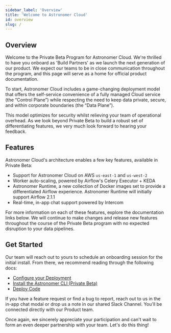```yaml
---
sidebar_label: 'Overview'
title: 'Welcome to Astronomer Cloud'
id: overview
slug: /
---
```


## Overview

Welcome to the Private Beta Program for Astronomer Cloud. We're thrilled to have you onboard as 'Build Partners' as we launch the next generation of our product. We expect our teams to be in close communication throughout the program, and this page will serve as a home for official product documentation.

To start, Astronomer Cloud includes a game-changing deployment model that offers the self-service convenience of a fully managed Cloud service (the “Control Plane”) while respecting the need to keep data private, secure, and within corporate boundaries (the “Data Plane”).

This model optimizes for security whilst relieving your team of operational overhead. As we look beyond Private Beta to build a robust set of differentiating features, we very much look forward to hearing your feedback.

## Features

Astronomer Cloud's architecture enables a few key features, available in Private Beta:

- Support for Astronomer Cloud on AWS `us-east-1` and `us-west-2`
- Worker auto-scaling, powered by Airflow's Celery Executor + KEDA
- Astronomer Runtime, a new collection of Docker images set to provide a differentiated Airflow experience. Astronomer Runtime will initially support Airflow 2.1.1
- Real-time, in-app chat support powered by Intercom

For more information on each of these features, explore the documentation links below. We will continue to make changes and release new features throughout the course of the Private Beta program with no expected disruption to your data pipelines.

## Get Started

Our team will reach out to yours to schedule an onboarding session for the initial install. From there, we recommend reading through the following docs:

- [Configure your Deployment](configure-deployment)
- [Install the Astronomer CLI (Private Beta)](install-cli)
- [Deploy Code](deploy-code)

If you have a feature request or find a bug to report, reach out to us in the in-app chat modal or drop us a note in our shared Slack Channel. You'll be connected directly with our Product team.

Once again, we sincerely appreciate your participation and can't wait to form an even deeper partnership with your team. Let's do this thing!
